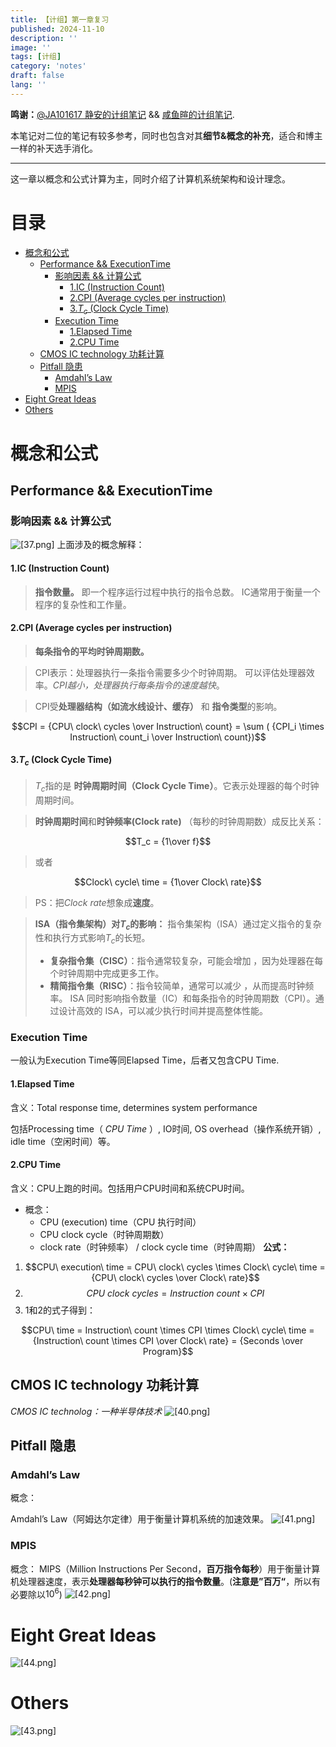 ```yaml
---
title: 【计组】第一章复习
published: 2024-11-10
description: ''
image: ''
tags: [计组]
category: 'notes'
draft: false 
lang: ''
---
```

**鸣谢：**[@JA101617 静安的计组笔记](https://ja101617.github.io/posts/note-computer-organization/#%E9%99%84%E5%BD%95)  &&  [咸鱼暄的计组笔记](https://xuan-insr.github.io/computer_organization/1_prelude/).

本笔记对二位的笔记有较多参考，同时也包含对其**细节&概念的补充**，适合和博主一样的补天选手消化。

---
这一章以概念和公式计算为主，同时介绍了计算机系统架构和设计理念。
# 目录
- [概念和公式](#%E6%A6%82%E5%BF%B5%E5%92%8C%E5%85%AC%E5%BC%8F)
  * [Performance && ExecutionTime](#performance--executiontime)
    + [影响因素 && 计算公式](#%E5%BD%B1%E5%93%8D%E5%9B%A0%E7%B4%A0--%E8%AE%A1%E7%AE%97%E5%85%AC%E5%BC%8F)
      - [1.IC (Instruction Count)](#1ic-instruction-count)
      - [2.CPI (Average cycles per instruction)](#2cpi-average-cycles-per-instruction)
      - [3.$T_c$ (Clock Cycle Time)](#3tct_ctc--clock-cycle-time)
    + [Execution Time](#execution-time)
      - [1.Elapsed Time](#1elapsed-time)
      - [2.CPU Time](#2cpu-time)
  * [CMOS IC technology 功耗计算](#cmos-ic-technology-%E5%8A%9F%E8%80%97%E8%AE%A1%E7%AE%97)
  * [Pitfall 隐患](#pitfall-%E9%9A%90%E6%82%A3)
    + [Amdahl’s Law](#amdahls-law)
    + [MPIS](#mpis)
- [Eight Great Ideas](#eight-great-ideas)
- [Others](#others)

# 概念和公式
## Performance && ExecutionTime
### 影响因素 && 计算公式

![[37.png]](/media/37.png)
上面涉及的概念解释：
#### 1.IC (Instruction Count)
> **指令数量。** 即一个程序运行过程中执行的指令总数。
> IC通常用于衡量一个程序的复杂性和工作量。
#### 2.CPI (Average cycles per instruction)
> **每条指令的平均时钟周期数。**

> CPI表示：处理器执行一条指令需要多少个时钟周期。
> 可以评估处理器效率。*CPI越小，处理器执行每条指令的速度越快*。

> CPI受**处理器结构（如流水线设计、缓存）** 和 **指令类型**的影响。

$$CPI = {CPU\ clock\ cycles \over Instruction\ count} = \sum ( {CPI_i \times Instruction\ count_i \over Instruction\ count})$$
#### 3.$T_c$ (Clock Cycle Time)
> $T_c$指的是 **时钟周期时间（Clock Cycle Time）**。它表示处理器的每个时钟周期时间。

> **时钟周期时间**和**时钟频率(Clock rate)** （每秒的时钟周期数）成反比关系：

$$T_c = {1\over f}$$

> 或者

$$Clock\ cycle\ time  =  {1\over Clock\ rate}$$

> PS：把$Clock\ rate$想象成**速度**。

> **ISA（指令集架构）对$T_c$的影响：**
> 指令集架构（ISA）通过定义指令的复杂性和执行方式影响$T_c$的长短。
> * **复杂指令集（CISC）**：指令通常较复杂，可能会增加 ，因为处理器在每个时钟周期中完成更多工作。
> * **精简指令集（RISC）**：指令较简单，通常可以减少 ，从而提高时钟频率。
> ISA 同时影响指令数量（IC）和每条指令的时钟周期数（CPI）。通过设计高效的 ISA，可以减少执行时间并提高整体性能。

### Execution Time
一般认为Execution Time等同Elapsed Time，后者又包含CPU Time.
#### 1.Elapsed Time
含义：Total response time, determines system performance

包括Processing time（ *CPU Time* ）, IO时间, OS overhead（操作系统开销）, idle time（空闲时间）等。
#### 2.CPU Time
含义：CPU上跑的时间。包括用户CPU时间和系统CPU时间。
* 概念：
	* CPU (execution) time（CPU 执行时间）
	* CPU clock cycle（时钟周期数）
	* clock rate（时钟频率） / clock cycle time（时钟周期）
**公式：**
1. $$CPU\ execution\ time = CPU\ clock\ cycles \times Clock\ cycle\ time = {CPU\ clock\ cycles \over Clock\ rate}$$
2. $$CPU\ clock\ cycles = Instruction\ count \times CPI$$
3. 1和2的式子得到：

$$CPU\ time = Instruction\ count \times CPI \times Clock\ cycle\ time = {Instruction\ count \times CPI \over Clock\ rate} = {Seconds \over Program}$$

## CMOS IC technology 功耗计算
*CMOS IC technolog：一种半导体技术*
![[40.png]](/media/40.png)
## Pitfall 隐患
### Amdahl’s Law
概念：

Amdahl’s Law（阿姆达尔定律）用于衡量计算机系统的加速效果。
![[41.png]](/media/41.png)
### MPIS
概念：
MIPS（Million Instructions Per Second，**百万指令每秒**）用于衡量计算机处理器速度，表示**处理器每秒钟可以执行的指令数量**。(**注意是”百万“**，所以有必要除以$10^6$)
![[42.png]](/media/42.png)

# Eight Great Ideas
![[44.png]](/media/44.png)
# Others
![[43.png]](/media/43.png)
